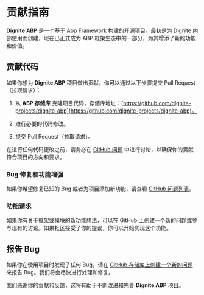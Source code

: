 # 贡献指南

**Dignite ABP** 是一个基于 [Abp Framework](https://github.com/abpframework) 构建的开源项目。最初是为 Dignite 内部使用而创建，现在已正式成为 ABP 框架生态中的一部分，为其增添了新的功能和价值。

## 贡献代码

如果你想为 **Dignite ABP** 项目做出贡献，你可以通过以下步骤提交 Pull Request（拉取请求）：

1. 从 **ABP 存储库** 克隆项目代码，存储库地址：[https://github.com/dignite-projects/dignite-abp](https://github.com/dignite-projects/dignite-abp)。

2. 进行必要的代码修改。

3. 提交 Pull Request（拉取请求）。

在进行任何代码更改之前，请务必在 [GitHub 问题](https://github.com/dignite-projects/dignite-abp/issues) 中进行讨论，以确保你的贡献符合项目的方向和要求。

### Bug 修复和功能增强

如果你希望修复已知的 Bug 或者为项目添加新功能，请查看 [GitHub 问题列表](https://github.com/dignite-projects/dignite-abp/issues)。

### 功能请求

如果你有关于框架或模块的新功能想法，可以在 GitHub 上创建一个新的问题或参与现有的讨论。如果社区接受了你的提议，你可以开始实现这个功能。

## 报告 Bug

如果你在使用项目时发现了任何 Bug，请在 [GitHub 存储库上创建一个新的问题](https://github.com/dignite-projects/dignite-abp/issues/new) 来报告 Bug。我们将会尽快进行处理和修复。

我们感谢你的贡献和反馈，这将有助于不断改进和完善 **Dignite ABP** 项目。
